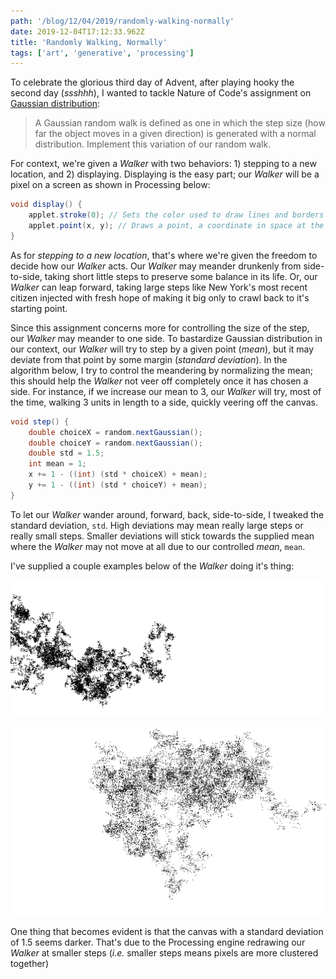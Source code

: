 ```yaml
---
path: '/blog/12/04/2019/randomly-walking-normally'
date: 2019-12-04T17:12:33.962Z
title: 'Randomly Walking, Normally'
tags: ['art', 'generative', 'processing']
---
```


To celebrate the glorious third day of Advent, after playing hooky the second day (_ssshhh_), I wanted to tackle Nature of Code's assignment on [Gaussian distribution](https://en.m.wikipedia.org/wiki/Normal_distribution):

> A Gaussian random walk is defined as one in which the step size (how far the object moves in a given direction) is generated with a normal distribution. Implement this variation of our random walk.

For context, we're given a _Walker_ with two behaviors: 1) stepping to a new location, and 2) displaying. Displaying is the easy part; our _Walker_ will be a pixel on a screen as shown in Processing below:

```java
void display() {
    applet.stroke(0); // Sets the color used to draw lines and borders around shapes
    applet.point(x, y); // Draws a point, a coordinate in space at the dimension of one pixel
}
```

As for _stepping to a new location_, that's where we're given the freedom to decide how our _Walker_ acts. Our _Walker_ may meander drunkenly from side-to-side, taking short little steps to preserve some balance in its life. Or, our _Walker_ can leap forward, taking large steps like New York's most recent citizen injected with fresh hope of making it big only to crawl back to it's starting point.

Since this assignment concerns more for controlling the size of the step, our _Walker_ may meander to one side. To bastardize Gaussian distribution in our context, our _Walker_ will try to step by a given point (_mean_), but it may deviate from that point by some margin (_standard deviation_). In the algorithm below, I try to control the meandering by normalizing the mean; this should help the _Walker_ not veer off completely once it has chosen a side. For instance, if we increase our mean to 3, our _Walker_ will try, most of the time, walking 3 units in length to a side, quickly veering off the canvas.

```java
void step() {
    double choiceX = random.nextGaussian();
    double choiceY = random.nextGaussian();
    double std = 1.5;
    int mean = 1;
    x += 1 - ((int) (std * choiceX) + mean);
    y += 1 - ((int) (std * choiceY) + mean);
}
```

To let our _Walker_ wander around, forward, back, side-to-side, I tweaked the standard deviation, `std`. High deviations may mean really large steps or really small steps. Smaller deviations will stick towards the supplied mean where the _Walker_ may not move at all due to our controlled _mean_, `mean`.

I've supplied a couple examples below of the _Walker_ doing it's thing:

![Standard Deviation of 1.5](https://github.com/oakejp12/Graphics/blob/master/NatureOfCode/GaussianWalker1.5.PNG?raw=true)

![Standard Deviation of 3](https://github.com/oakejp12/Graphics/blob/master/NatureOfCode/GaussianWalker3.PNG?raw=true)

One thing that becomes evident is that the canvas with a standard deviation of 1.5 seems darker. That's due to the Processing engine redrawing our _Walker_ at smaller steps (_i.e._ smaller steps means pixels are more clustered together)
